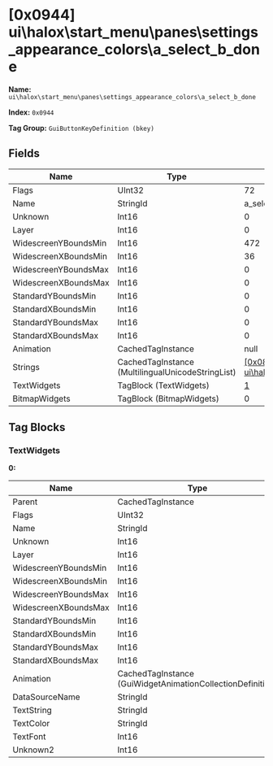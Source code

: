 # [0x0944] ui\halox\start_menu\panes\settings_appearance_colors\a_select_b_done

**Name:** ```ui\halox\start_menu\panes\settings_appearance_colors\a_select_b_done```

**Index:** ```0x0944```

**Tag Group:** ```GuiButtonKeyDefinition (bkey)```

## Fields

Name	| Type	| Value
---	|---	|---	|
Flags	|UInt32	|72
Name	|StringId	|a_select_b_done
Unknown	|Int16	|0
Layer	|Int16	|0
WidescreenYBoundsMin	|Int16	|472
WidescreenXBoundsMin	|Int16	|36
WidescreenYBoundsMax	|Int16	|0
WidescreenXBoundsMax	|Int16	|0
StandardYBoundsMin	|Int16	|0
StandardXBoundsMin	|Int16	|0
StandardYBoundsMax	|Int16	|0
StandardXBoundsMax	|Int16	|0
Animation	|CachedTagInstance	|null
Strings	|CachedTagInstance (MultilingualUnicodeStringList)	|[[0x081C] ui\halox\start_menu\button_keys\strings](../MultilingualUnicodeStringList/081C.md)
TextWidgets	|TagBlock (TextWidgets)	|[1](#textwidgets)
BitmapWidgets	|TagBlock (BitmapWidgets)	|0


## Tag Blocks

### TextWidgets

**0:**

Name	| Type	| Value
---	|---	|---	|
Parent	|CachedTagInstance	|null
Flags	|UInt32	|65544
Name	|StringId	|
Unknown	|Int16	|0
Layer	|Int16	|0
WidescreenYBoundsMin	|Int16	|2
WidescreenXBoundsMin	|Int16	|0
WidescreenYBoundsMax	|Int16	|32
WidescreenXBoundsMax	|Int16	|400
StandardYBoundsMin	|Int16	|0
StandardXBoundsMin	|Int16	|0
StandardYBoundsMax	|Int16	|0
StandardXBoundsMax	|Int16	|0
Animation	|CachedTagInstance (GuiWidgetAnimationCollectionDefinition)	|[[0x081D] 0x0000081D](../GuiWidgetAnimationCollectionDefinition/081D.md)
DataSourceName	|StringId	|
TextString	|StringId	|a_select_b_done_x_toggle
TextColor	|StringId	|
TextFont	|Int16	|1
Unknown2	|Int16	|0


